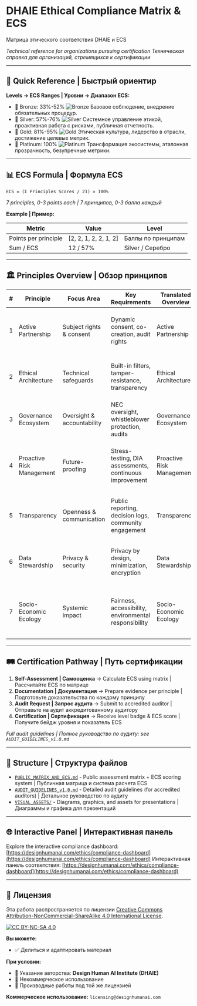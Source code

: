 # DHAIE Ethical Compliance Matrix & ECS

Матрица этического соответствия DHAIE и ECS

*Technical reference for organizations pursuing certification*
*Техническая справка для организаций, стремящихся к сертификации*

---

## 🎯 Quick Reference | Быстрый ориентир

**Levels → ECS Ranges | Уровни → Диапазон ECS:**

* 🥉 Bronze: 33%-52%  ![Bronze](https://img.shields.io/badge/Bronze-33%25--52%25-CD7F32?style=for-the-badge)
  Базовое соблюдение, внедрение обязательных процедур.
* 🥈 Silver: 57%-76%  ![Silver](https://img.shields.io/badge/Silver-57%25--76%25-C0C0C0?style=for-the-badge)
  Системное управление этикой, проактивная работа с рисками, публичная отчетность.
* 🥇 Gold: 81%-95%  ![Gold](https://img.shields.io/badge/Gold-81%25--95%25-FFD700?style=for-the-badge)
  Этическая культура, лидерство в отрасли, достижение целевых метрик.
* 💎 Platinum: 100%  ![Platinum](https://img.shields.io/badge/Platinum-100%25-E5E4E2?style=for-the-badge)
  Трансформация экосистемы, эталонная прозрачность, безупречные метрики.

---

## 📊 ECS Formula | Формула ECS

```text
ECS = (Σ Principles Scores / 21) × 100%
```

*7 principles, 0-3 points each | 7 принципов, 0-3 балла каждый*

**Example | Пример:**

| Metric               | Value                 | Level              |
| -------------------- | --------------------- | ------------------ |
| Points per principle | [2, 2, 1, 2, 2, 1, 2] | Баллы по принципам |
| Sum / ECS            | 12 / 57%              | Silver / Серебро   |

---

## 🏛 Principles Overview | Обзор принципов

| # | Principle                 | Focus Area                 | Key Requirements                                        | Translated Overview       | Перевод                                                                                      |
| - | ------------------------- | -------------------------- | ------------------------------------------------------- | ------------------------- | -------------------------------------------------------------------------------------------- |
| 1 | Active Partnership        | Subject rights & consent   | Dynamic consent, co-creation, audit rights              | Active Partnership        | Активное партнёрство: Права субъектов, совместное создание, права на аудит                   |
| 2 | Ethical Architecture      | Technical safeguards       | Built-in filters, tamper-resistance, transparency       | Ethical Architecture      | Этическая архитектура: Встроенные фильтры, защита от вмешательства, прозрачность             |
| 3 | Governance Ecosystem      | Oversight & accountability | NEC oversight, whistleblower protection, audits         | Governance Ecosystem      | Экосистема управления: Надзор НЭК, защита информаторов, аудиты                               |
| 4 | Proactive Risk Management | Future-proofing            | Stress-testing, DIA assessments, continuous improvement | Proactive Risk Management | Проактивное управление рисками: Стресс-тесты, оценка воздействия, постоянные улучшения       |
| 5 | Transparency              | Openness & communication   | Public reporting, decision logs, community engagement   | Transparency              | Прозрачность: Публичная отчётность, журналы решений, вовлечение сообщества                   |
| 6 | Data Stewardship          | Privacy & security         | Privacy by design, minimization, encryption             | Data Stewardship          | Управление данными: Конфиденциальность по умолчанию, минимизация, шифрование                 |
| 7 | Socio-Economic Ecology    | Systemic impact            | Fairness, accessibility, environmental responsibility   | Socio-Economic Ecology    | Социально-экономическая экология: Справедливость, доступность, экологическая ответственность |

---

## 🛤 Certification Pathway | Путь сертификации

1. **Self-Assessment | Самооценка** → Calculate ECS using matrix | Рассчитайте ECS по матрице
2. **Documentation | Документация** → Prepare evidence per principle | Подготовьте доказательства по каждому принципу
3. **Audit Request | Запрос аудита** → Submit to accredited auditor | Отправьте на аудит аккредитованному аудитору
4. **Certification | Сертификация** → Receive level badge & ECS score | Получите бейдж уровня и показатель ECS

*Full audit guidelines | Полное руководство по аудиту: see `AUDIT_GUIDELINES_v1.0.md`*

---

## 📁 Structure | Структура файлов

* [`PUBLIC_MATRIX_AND_ECS.md`](PUBLIC_MATRIX_AND_ECS.md) - Public assessment matrix + ECS scoring system | Публичная матрица и система расчета ECS
* [`AUDIT_GUIDELINES_v1.0.md`](AUDIT_GUIDELINES_v1.0.md) - Detailed audit guidelines (for accredited auditors) | Детальное руководство по аудиту
* [`VISUAL_ASSETS/`](VISUAL_ASSETS/) - Diagrams, graphics, and assets for presentations | Диаграммы и графика для презентаций

---

## 🌐 Interactive Panel | Интерактивная панель

Explore the interactive compliance dashboard: [https://designhumanai.com/ethics/compliance-dashboard](https://designhumanai.com/ethics/compliance-dashboard)
Интерактивная панель соответствия: [https://designhumanai.com/ethics/compliance-dashboard](https://designhumanai.com/ethics/compliance-dashboard)

---

## 📄 Лицензия

Эта работа распространяется по лицензии [Creative Commons Attribution-NonCommercial-ShareAlike 4.0 International License](http://creativecommons.org/licenses/by-nc-sa/4.0/).

[![CC BY-NC-SA 4.0](https://i.creativecommons.org/l/by-nc-sa/4.0/88x31.png)](http://creativecommons.org/licenses/by-nc-sa/4.0/)

**Вы можете:**
- ✅ Делиться и адаптировать материал

**При условии:**
- 📝 Указание авторства: **Design Human AI Institute (DHAIE)**
- 🚫 Некоммерческое использование
- 🔄 Производные работы под той же лицензией

**Коммерческое использование:** `licensing@designhumanai.com`

